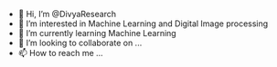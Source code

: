 - 👋 Hi, I’m @DivyaResearch
- 👀 I’m interested in Machine Learning and Digital Image processing
- 🌱 I’m currently learning Machine Learning
- 💞️ I’m looking to collaborate on ...
- 📫 How to reach me ...

<!---
DivyaResearch/DivyaResearch is a ✨ special ✨ repository because its `README.md` (this file) appears on your GitHub profile.
You can click the Preview link to take a look at your changes.
--->
